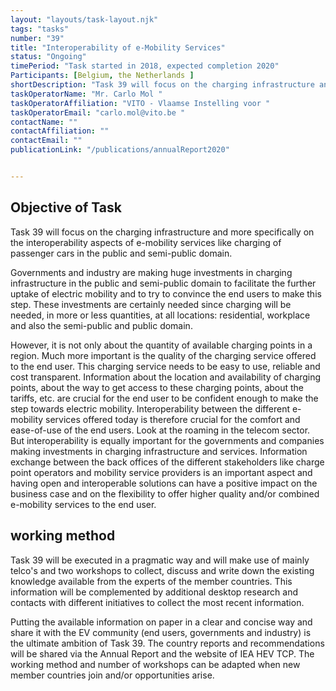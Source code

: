 ```yaml
---
layout: "layouts/task-layout.njk"
tags: "tasks"
number: "39"
title: "Interoperability of e-Mobility Services"
status: "Ongoing"
timePeriod: "Task started in 2018, expected completion 2020"
Participants: [Belgium, the Netherlands ]
shortDescription: "Task 39 will focus on the charging infrastructure and more specifically on the interoperability aspects of e-mobility services like charging of passenger cars in the public and semi-public domain."
taskOperatorName: "Mr. Carlo Mol "
taskOperatorAffiliation: "VITO - Vlaamse Instelling voor "
taskOperatorEmail: "carlo.mol@vito.be "
contactName: ""
contactAffiliation: ""
contactEmail: ""
publicationLink: "/publications/annualReport2020"


---
```


## Objective of Task
Task 39 will focus on the charging infrastructure and more specifically on the interoperability aspects of e-mobility services like charging of passenger cars in the public and semi-public domain. 

Governments and industry are making huge investments in charging infrastructure in the public and semi-public domain to facilitate the further uptake of electric mobility and to try to convince the end users to make this step. These investments are certainly needed since charging will be needed, in more or less quantities, at all locations: residential, workplace and also the semi-public and public domain. 

However, it is not only about the quantity of available charging points in a region. Much more important is the quality of the charging service offered to the end user. This charging service needs to be easy to use, reliable and cost transparent. Information about the location and availability of charging points, about the way to get access to these charging points, about the tariffs, etc. are crucial for the end user to be confident enough to make the step towards electric mobility. Interoperability between the different e-mobility services offered today is therefore crucial for the comfort and ease-of-use of the end users. Look at the roaming in the telecom sector. But interoperability is equally important for the governments and companies making investments in charging infrastructure and services. Information exchange between the back offices of the different stakeholders like charge point operators and mobility service providers is an important aspect and having open and interoperable solutions can have a positive impact on the business case and on the flexibility to offer higher quality and/or combined e-mobility services to the end user. 

## working method
Task 39 will be executed in a pragmatic way and will make use of mainly telco's and two workshops to collect, discuss and write down the existing knowledge available from the experts of the member countries. This information will be complemented by additional desktop research and contacts with different initiatives to collect the most recent information.  

Putting the available information on paper in a clear and concise way and share it with the EV community (end users, governments and industry) is the ultimate ambition of Task 39. The country reports and recommendations will be shared via the Annual Report and the website of IEA HEV TCP. The working method and number of workshops can be adapted when new member countries join and/or opportunities arise. 